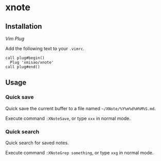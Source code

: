 # xnote

## Installation

*Vim Plug*

Add the following text to your `.vimrc`.

```vim
call plug#begin()
  Plug 'xmisao/xnote'
call plug#end()
```

## Usage

### Quick save

Quick save the current buffer to a file named `~/XNote/%Y%m%d%H%M%S.md`.

Execute command `:XNoteSave`, or type `xxx` in normal mode.

### Quick search

Quick search for saved notes.

Execute command `:XNoteGrep something`, or type `xxg` in normal mode.
